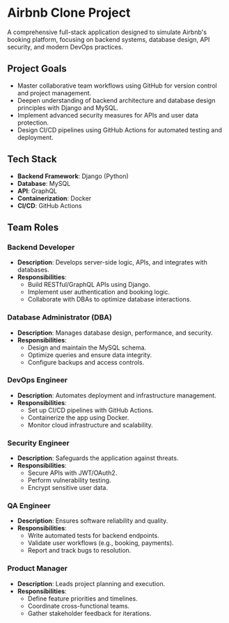 # Airbnb Clone Project

A comprehensive full-stack application designed to simulate Airbnb's booking platform, focusing on backend systems, database design, API security, and modern DevOps practices.

## Project Goals

- Master collaborative team workflows using GitHub for version control and project management.
- Deepen understanding of backend architecture and database design principles with Django and MySQL.
- Implement advanced security measures for APIs and user data protection.
- Design CI/CD pipelines using GitHub Actions for automated testing and deployment.

## Tech Stack

- **Backend Framework**: Django (Python)
- **Database**: MySQL
- **API**: GraphQL
- **Containerization**: Docker
- **CI/CD**: GitHub Actions

## Team Roles

### Backend Developer
- **Description**: Develops server-side logic, APIs, and integrates with databases.
- **Responsibilities**:
  - Build RESTful/GraphQL APIs using Django.
  - Implement user authentication and booking logic.
  - Collaborate with DBAs to optimize database interactions.

### Database Administrator (DBA)
- **Description**: Manages database design, performance, and security.
- **Responsibilities**:
  - Design and maintain the MySQL schema.
  - Optimize queries and ensure data integrity.
  - Configure backups and access controls.

### DevOps Engineer
- **Description**: Automates deployment and infrastructure management.
- **Responsibilities**:
  - Set up CI/CD pipelines with GitHub Actions.
  - Containerize the app using Docker.
  - Monitor cloud infrastructure and scalability.

### Security Engineer
- **Description**: Safeguards the application against threats.
- **Responsibilities**:
  - Secure APIs with JWT/OAuth2.
  - Perform vulnerability testing.
  - Encrypt sensitive user data.

### QA Engineer
- **Description**: Ensures software reliability and quality.
- **Responsibilities**:
  - Write automated tests for backend endpoints.
  - Validate user workflows (e.g., booking, payments).
  - Report and track bugs to resolution.

### Product Manager
- **Description**: Leads project planning and execution.
- **Responsibilities**:
  - Define feature priorities and timelines.
  - Coordinate cross-functional teams.
  - Gather stakeholder feedback for iterations.
